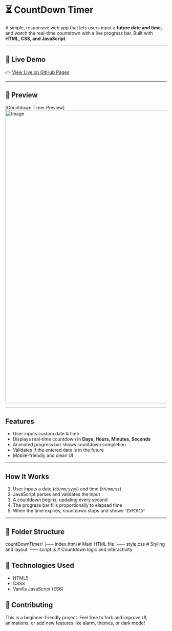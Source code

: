 # ⏳ CountDown Timer

A simple, responsive web app that lets users input a **future date and time**, and watch the real-time countdown with a live progress bar. Built with **HTML, CSS, and JavaScript**.

---

## 🚀 Live Demo

👉 [View Live on GitHub Pages](https://anuj-p-06.github.io/Count-Down-Timer/)

---

## 📸 Preview

[Countdown Timer Preview]<img width="1919" height="913" alt="Image" src="https://github.com/user-attachments/assets/08703df3-9bde-4509-b21e-dcdf46df9d05" />

---

##  Features

-  User inputs custom date & time
-  Displays real-time countdown in **Days, Hours, Minutes, Seconds**
-  Animated progress bar shows countdown completion
-  Validates if the entered date is in the future
-  Mobile-friendly and clean UI

---

##  How It Works

1. User inputs a date (`dd/mm/yyyy`) and time (`hh/mm/ss`)
2. JavaScript parses and validates the input
3. A countdown begins, updating every second
4. The progress bar fills proportionally to elapsed time
5. When the time expires, countdown stops and shows `"EXPIRED"`

---

## 📁 Folder Structure
countDownTimer/
├── index.html # Main HTML file
├── style.css # Styling and layout
└── script.js # Countdown logic and interactivity

## 🧠 Technologies Used

- HTML5
- CSS3
- Vanilla JavaScript (ES6)

## 🙌 Contributing
This is a beginner-friendly project. Feel free to fork and improve UI, animations, or add new features like alarm, themes, or dark mode!

<!-- Twitter -->
<meta name="twitter:title" content="CountDown Timer">
<meta name="twitter:description" content="Live countdown timer with progress bar, built with HTML/CSS/JS.">
<meta name="twitter:image" content="https://anuj-p-06.github.io/Count-Down-Timer/preview.png">
<meta name="twitter:card" content="summary_large_image">
